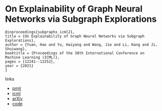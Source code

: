 # On Explainability of Graph Neural Networks via Subgraph Explorations

```
@inproceedings{subgraphx_icml21,
title = {On Explainability of Graph Neural Networks via Subgraph Explorations},
author = {Yuan, Hao and Yu, Haiyang and Wang, Jie and Li, Kang and Ji, Shuiwang},
booktitle = {Proceedings of the 38th International Conference on Machine Learning (ICML)},
pages = {12241--12252},
year = {2021}
}
```

links
- [pmlr](http://proceedings.mlr.press/v139/yuan21c.html)
- [icml](https://icml.cc/virtual/2021/poster/8873)
- [arXiv](https://arxiv.org/abs/2102.05152)
- [code](https://github.com/divelab/DIG)